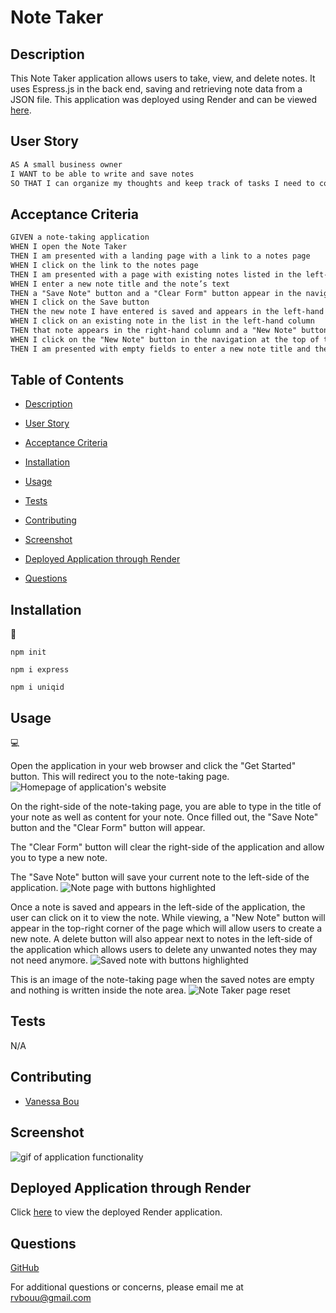 # Note Taker

## Description

This Note Taker application allows users to take, view, and delete notes. It uses Espress.js in the back end, saving and retrieving note data from a JSON file. This application was deployed using Render and can be viewed [here](https://note-taker-s49p.onrender.com).

## User Story

```md
AS A small business owner
I WANT to be able to write and save notes
SO THAT I can organize my thoughts and keep track of tasks I need to complete
```

## Acceptance Criteria

```md
GIVEN a note-taking application
WHEN I open the Note Taker
THEN I am presented with a landing page with a link to a notes page
WHEN I click on the link to the notes page
THEN I am presented with a page with existing notes listed in the left-hand column, plus empty fields to enter a new note title and the note’s text in the right-hand column
WHEN I enter a new note title and the note’s text
THEN a "Save Note" button and a "Clear Form" button appear in the navigation at the top of the page
WHEN I click on the Save button
THEN the new note I have entered is saved and appears in the left-hand column with the other existing notes and the buttons in the navigation disappear
WHEN I click on an existing note in the list in the left-hand column
THEN that note appears in the right-hand column and a "New Note" button appears in the navigation
WHEN I click on the "New Note" button in the navigation at the top of the page
THEN I am presented with empty fields to enter a new note title and the note’s text in the right-hand column and the button disappears
```

## Table of Contents

* [Description](#description)

* [User Story](#user-story)

* [Acceptance Criteria](#acceptance-criteria)

* [Installation](#installation)

* [Usage](#usage)

* [Tests](#tests)

* [Contributing](contributing)

* [Screenshot](#screenshot)

* [Deployed Application through Render](#deployed-application-through-render)

* [Questions](#questions)

## Installation

💾

`npm init`

`npm i express`

`npm i uniqid`

## Usage

💻

Open the application in your web browser and click the "Get Started" button. This will redirect you to the note-taking page.
![Homepage of application's website](./images/homepage.png)

On the right-side of the note-taking page, you are able to type in the title of your note as well as content for your note. Once filled out, the "Save Note" button and the "Clear Form" button will appear.

The "Clear Form" button will clear the right-side of the application and allow you to type a new note.

The "Save Note" button will save your current note to the left-side of the application.
![Note page with buttons highlighted](./images/note-page.png)

Once a note is saved and appears in the left-side of the application, the user can click on it to view the note. While viewing, a "New Note" button will appear in the top-right corner of the page which will allow users to create a new note. A delete button will also appear next to notes in the left-side of the application which allows users to delete any unwanted notes they may not need anymore.
![Saved note with buttons highlighted](./images/saved-note.png)

This is an image of the note-taking page when the saved notes are empty and nothing is written inside the note area.
![Note Taker page reset](./images/reset-note.png)

## Tests

N/A

## Contributing

* [Vanessa Bou](https://github.com/rvbouu)

## Screenshot

![gif of application functionality](./images/note-taker.gif)

## Deployed Application through Render

Click [here](https://note-taker-s49p.onrender.com) to view the deployed Render application.

## Questions

  [GitHub](https://github.com/rvbouu)

  For additional questions or concerns, please email me at rvbouu@gmail.com